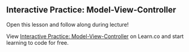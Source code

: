 ## Interactive Practice: Model-View-Controller

Open this lesson and follow along during lecture!

<p data-visibility='hidden'>View <a href='https://learn.co/lessons/hs-mvc-interactive-practice' title='Interactive Practice: Model-View-Controller'>Interactive Practice: Model-View-Controller</a> on Learn.co and start learning to code for free.</p>
